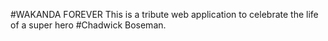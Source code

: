 #WAKANDA FOREVER
This is a tribute web application to celebrate the life of a super hero #Chadwick Boseman.

